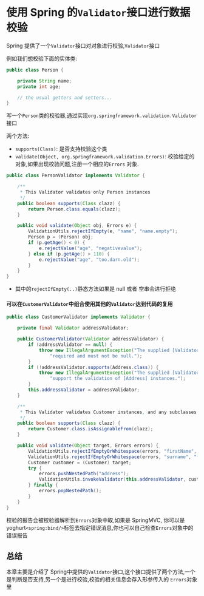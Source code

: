 # 使用 Spring 的`Validator`接口进行数据校验

Spring 提供了一个`Validator`接口对对象进行校验,`Validator`接口

例如我们想校验下面的实体类:

```java
public class Person {

    private String name;
    private int age;

    // the usual getters and setters...
}
```

写一个`Person`类的校验器,通过实现`org.springframework.validation.Validator`接口

两个方法:

- `supports(Class)`: 是否支持校验这个类
- `validate(Object, org.springframework.validation.Errors)`: 校验给定的对象,如果出现校验问题,注册一个相应的`Errors` 对象.

```java
public class PersonValidator implements Validator {

    /**
     * This Validator validates only Person instances
     */
    public boolean supports(Class clazz) {
        return Person.class.equals(clazz);
    }

    public void validate(Object obj, Errors e) {
        ValidationUtils.rejectIfEmpty(e, "name", "name.empty");
        Person p = (Person) obj;
        if (p.getAge() < 0) {
            e.rejectValue("age", "negativevalue");
        } else if (p.getAge() > 110) {
            e.rejectValue("age", "too.darn.old");
        }
    }
}
```

- 其中的`rejectIfEmpty(..)`静态方法如果是 null 或者 空串会进行拒绝

#### 可以在`CustomerValidator`中组合使用其他的`Validator`达到代码的复用

```java
public class CustomerValidator implements Validator {

    private final Validator addressValidator;

    public CustomerValidator(Validator addressValidator) {
        if (addressValidator == null) {
            throw new IllegalArgumentException("The supplied [Validator] is " +
                "required and must not be null.");
        }
        if (!addressValidator.supports(Address.class)) {
            throw new IllegalArgumentException("The supplied [Validator] must " +
                "support the validation of [Address] instances.");
        }
        this.addressValidator = addressValidator;
    }

    /**
     * This Validator validates Customer instances, and any subclasses of Customer too
     */
    public boolean supports(Class clazz) {
        return Customer.class.isAssignableFrom(clazz);
    }

    public void validate(Object target, Errors errors) {
        ValidationUtils.rejectIfEmptyOrWhitespace(errors, "firstName", "field.required");
        ValidationUtils.rejectIfEmptyOrWhitespace(errors, "surname", "field.required");
        Customer customer = (Customer) target;
        try {
            errors.pushNestedPath("address");
            ValidationUtils.invokeValidator(this.addressValidator, customer.getAddress(), errors);
        } finally {
            errors.popNestedPath();
        }
    }
}
```

校验的报告会被校验器解析到`Errors`对象中取,如果是 SpringMVC, 你可以是 yoghurt`<spring:bind/>`标签去指定错误消息,你也可以自己检查`Errors`对象中的错误报告

## 总结

本章主要是介绍了 Spring中提供的`Validator`接口,这个接口提供了两个方法,一个是判断是否支持,另一个是进行校验,校验的相关信息会存入形参传入的 `Errors`对象里